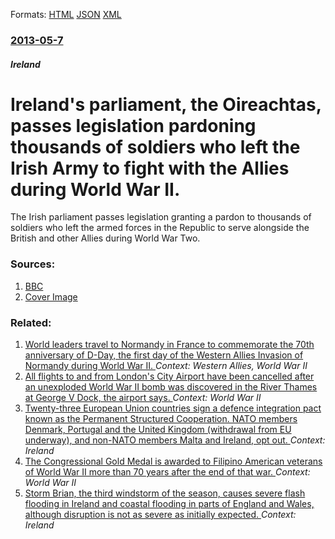 
Formats: [HTML](/news/2013/05/7/ireland-s-parliament-the-oireachtas-passes-legislation-pardoning-thousands-of-soldiers-who-left-the-irish-army-to-fight-with-the-allies-du.html)  [JSON](/news/2013/05/7/ireland-s-parliament-the-oireachtas-passes-legislation-pardoning-thousands-of-soldiers-who-left-the-irish-army-to-fight-with-the-allies-du.json)  [XML](/news/2013/05/7/ireland-s-parliament-the-oireachtas-passes-legislation-pardoning-thousands-of-soldiers-who-left-the-irish-army-to-fight-with-the-allies-du.xml)  

### [2013-05-7](/news/2013/05/7/index.md)

##### Ireland
# Ireland's parliament, the Oireachtas, passes legislation pardoning thousands of soldiers who left the Irish Army to fight with the Allies during World War II. 

The Irish parliament passes legislation granting a pardon to thousands of soldiers who left the armed forces in the Republic to serve alongside the British and other Allies during World War Two.


### Sources:

1. [BBC](http://www.bbc.co.uk/news/world-europe-22440839)
1. [Cover Image](http://ichef-1.bbci.co.uk/news/1024/media/images/67437000/jpg/_67437472_paddyreid.jpg)

### Related:

1. [World leaders travel to Normandy in France to commemorate the 70th anniversary of D-Day, the first day of the Western Allies Invasion of Normandy during World War II. ](/news/2014/06/6/world-leaders-travel-to-normandy-in-france-to-commemorate-the-70th-anniversary-of-d-day-the-first-day-of-the-western-allies-invasion-of-nor.md) _Context: Western Allies, World War II_
2. [All flights to and from London's City Airport have been cancelled after an unexploded World War II bomb was discovered in the River Thames at George V Dock, the airport says. ](/news/2018/02/12/all-flights-to-and-from-london-s-city-airport-have-been-cancelled-after-an-unexploded-world-war-ii-bomb-was-discovered-in-the-river-thames-a.md) _Context: World War II_
3. [Twenty-three European Union countries sign a defence integration pact known as the Permanent Structured Cooperation. NATO members Denmark, Portugal and the United Kingdom (withdrawal from EU underway), and non-NATO members Malta and Ireland, opt out. ](/news/2017/11/13/twenty-three-european-union-countries-sign-a-defence-integration-pact-known-as-the-permanent-structured-cooperation-nato-members-denmark-p.md) _Context: Ireland_
4. [The Congressional Gold Medal is awarded to Filipino American veterans of World War II more than 70 years after the end of that war. ](/news/2017/10/25/the-congressional-gold-medal-is-awarded-to-filipino-american-veterans-of-world-war-ii-more-than-70-years-after-the-end-of-that-war.md) _Context: World War II_
5. [Storm Brian, the third windstorm of the season, causes severe flash flooding in Ireland and coastal flooding in parts of England and Wales, although disruption is not as severe as initially expected. ](/news/2017/10/21/storm-brian-the-third-windstorm-of-the-season-causes-severe-flash-flooding-in-ireland-and-coastal-flooding-in-parts-of-england-and-wales.md) _Context: Ireland_
